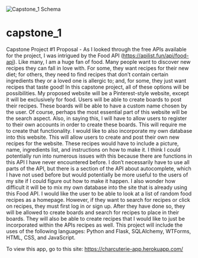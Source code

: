 ![Capstone_1 Schema](https://user-images.githubusercontent.com/91699314/158044295-102581cd-fb7c-40b0-8fa6-00318c5b84a3.PNG)
# capstone_1

Capstone Project #1 Proposal - 
	As I looked through the free APIs available for the project, I was intrigued by the Food API (https://apilist.fun/api/food-api). Like many, I am a huge fan of food. Many people want to discover new recipes they can fall in love with. For some, they want recipes for their new diet; for others, they need to find recipes that don’t contain certain ingredients they or a loved one is allergic to; and, for some, they just want recipes that taste good! In this capstone project, all of these options will be possibilities. 
	My proposed website will be a Pinterest-style website, except it will be exclusively for food. Users will be able to create boards to post their recipes. These boards will be able to have a custom name chosen by the user. Of course, perhaps the most essential part of this website will be the search aspect. Also, in saying this, I will have to allow users to register to their own accounts in order to create these boards. This will require me to create that functionality. 
	I would like to also incorporate my own database into this website. This will allow users to create and post their own new recipes for the website. These recipes would have to include a picture, name, ingredients list, and instructions on how to make it. I think I could potentially run into numerous issues with this because there are functions in this API I have never encountered before. I don’t necessarily have to use all parts of the API, but there is a section of the API about autocomplete, which I have not used before but would potentially be more useful to the users of my site if I could figure out how to make it happen. I also wonder how difficult it will be to mix my own database into the site that is already using this Food API.
	I would like the user to be able to look at a list of random food recipes as a homepage. However, if they want to search for recipes or click on recipes, they must first log in or sign up. After they have done so, they will be allowed to create boards and search for recipes to place in their boards. They will also be able to create recipes that I would like to just be incorporated within the APIs recipes as well. This project will include the uses of the following languages: Python and Flask, SQLAlchemy, WTForms, HTML, CSS, and JavaScript. 

To view this app, go to this site: https://charcuterie-app.herokuapp.com/
